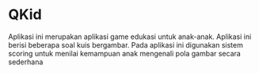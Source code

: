 # QKid

Aplikasi ini merupakan aplikasi game edukasi untuk anak-anak. Aplikasi ini berisi beberapa soal kuis bergambar.
Pada aplikasi ini digunakan sistem scoring untuk menilai kemampuan anak mengenali pola gambar secara sederhana
